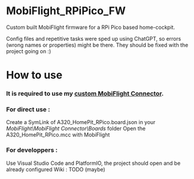 # MobiFlight_RPiPico_FW
Custom built MobiFlight firmware for a RPi Pico based home-cockpit.

Config files and repetitive tasks were sped up using ChatGPT, so errors (wrong names or properties) might be there.
They should be fixed with the project going on :)

# How to use

### It is required to use my [custom MobiFlight Connector](https://github.com/Ragot-Pierre/MobiFlight-Connector).

### For direct use :
 Create a SymLink of A320_HomePit_RPico.board.json in your _MobiFlight\MobiFlight Connector\Boards_ folder
 Open the A320_HomePit_RPico.mcc with MobiFlight
 
 ### For developpers :
 Use Visual Studio Code and PlatformIO, the project should open and be already configured
 Wiki : TODO (maybe)
<!--stackedit_data:
eyJoaXN0b3J5IjpbLTE1NjY4MjM0MTVdfQ==
-->